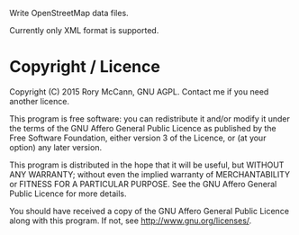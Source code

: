 Write OpenStreetMap data files.

Currently only XML format is supported.



# Copyright / Licence

Copyright (C) 2015  Rory McCann, GNU AGPL. Contact me if you need another licence.

This program is free software: you can redistribute it and/or modify
it under the terms of the GNU Affero General Public Licence as published by
the Free Software Foundation, either version 3 of the Licence, or
(at your option) any later version.

This program is distributed in the hope that it will be useful,
but WITHOUT ANY WARRANTY; without even the implied warranty of
MERCHANTABILITY or FITNESS FOR A PARTICULAR PURPOSE.  See the
GNU Affero General Public Licence for more details.

You should have received a copy of the GNU Affero General Public Licence
along with this program.  If not, see <http://www.gnu.org/licenses/>.
